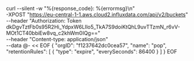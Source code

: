  curl --silent -w "%{response_code}: %{errormsg}\n" \
  -XPOST "https://eu-central-1-1.aws.cloud2.influxdata.com/api/v2/buckets" \
  --header "Authorization: Token dkDgvTztFb0s95R2Hi_YdpxW6LIlo5_TkA7S9doiKtQhL9uvTTzmN_r6vV-MOt1CT40bbiEw8vq_c2khWm0IQg==" \
  --header "Content-type: application/json" \
  --data @- << EOF
  {
    "orgID": "f1237642dc0cea57",
    "name": "pop",
    "retentionRules": [
      {
        "type": "expire",
        "everySeconds": 86400
      }
    ]
  }
EOF

